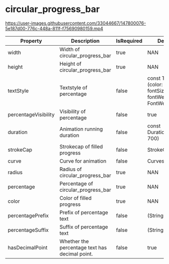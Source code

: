 # circular_progress_bar

https://user-images.githubusercontent.com/33044667/147800076-5e187d00-776c-448a-811f-f75690980159.mp4

| Property             | Description                         | IsRequired | Default value                                                                                    |
|----------------------|-------------------------------------|------------|--------------------------------------------------------------------------------------------------|
| width                | Width of circular_progress_bar      | true       | NAN                                                                                              |
| height               | Height of circular_progress_bar     | true       | NAN                                                                                              |
| textStyle            | Textstyle of percentage             | false      | const  TextStyle (color: Colors. black , fontSize:  26 , fontWeight: FontWeight. bold ) , |
| percentageVisibility | Visibility of percentage            | false      | true                                                                                             |
| duration             | Animation running duration          | false      | const Duration(milliseconds: 700)                                                                |
| strokeCap            | Strokecap of filled progress        | false      | StrokeCap.round                                                                                  |
| curve                | Curve for animation                 | false      | Curves.linear                                                                                    |
| radius               | Radius of circular_progress_bar     | true       | NAN                                                                                              |
| percentage           | Percentage of circular_progress_bar | true       | NAN                                                                                              |
| color                | Color of filled progress            | true       | NAN                                                                                              |
| percentagePrefix     | Prefix of percentage text    | false            | (String)''
| percentageSuffix     |  Suffix of percentage text  |  false     |  (String)''                    
| hasDecimalPoint |  Whether the percentage text has decimal point.|  false     | true
